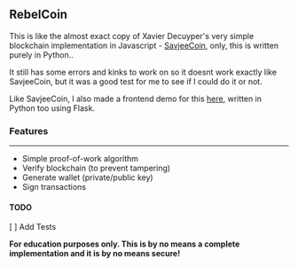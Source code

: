 ## RebelCoin


This is like the almost exact copy of Xavier Decuyper's very simple blockchain implementation in Javascript - [SavjeeCoin](https://github.com/Savjee/SavjeeCoin), only, this is written purely in Python..


It still has some errors and kinks to work on so it doesnt work exactly like SavjeeCoin, but it was a good test for me to see if I could do it or not.

Like SavjeeCoin, I also made a frontend demo for this [here](https://github.com/anorebel/RebelCoin-frontend), written in Python too using Flask.

### Features
---
- Simple proof-of-work algorithm
- Verify blockchain (to prevent tampering)
- Generate wallet (private/public key)
- Sign transactions


#### TODO

[ ] Add Tests


**For education purposes only. This is by no means a complete implementation and it is by no means secure!**